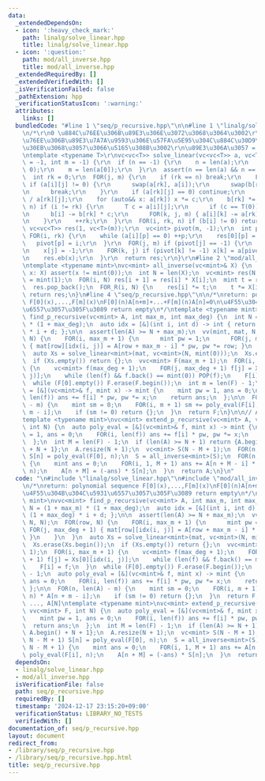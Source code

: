 ```yaml
---
data:
  _extendedDependsOn:
  - icon: ':heavy_check_mark:'
    path: linalg/solve_linear.hpp
    title: linalg/solve_linear.hpp
  - icon: ':question:'
    path: mod/all_inverse.hpp
    title: mod/all_inverse.hpp
  _extendedRequiredBy: []
  _extendedVerifiedWith: []
  _isVerificationFailed: false
  _pathExtension: hpp
  _verificationStatusIcon: ':warning:'
  attributes:
    links: []
  bundledCode: "#line 1 \"seq/p_recursive.hpp\"\n\n#line 1 \"linalg/solve_linear.hpp\"\
    \n/*\r\n0 \u884C\u76EE\u306B\u89E3\u306E\u3072\u3068\u3064\u3002\r\n1\uFF5E\u884C\
    \u76EE\u306B\u89E3\u7A7A\u9593\u306E\u57FA\u5E95\u304C\u884C\u30D9\u30AF\u30C8\
    \u30EB\u3068\u3057\u3066\u5165\u308B\u3002\r\n\u89E3\u306A\u3057 = empty\r\n*/\r\
    \ntemplate <typename T>\r\nvc<vc<T>> solve_linear(vc<vc<T>> a, vc<T> b, int n\
    \ = -1, int m = -1) {\r\n  if (n == -1) {\r\n    n = len(a);\r\n    assert(n >\
    \ 0);\r\n    m = len(a[0]);\r\n  }\r\n  assert(n == len(a) && n == len(b));\r\n\
    \  int rk = 0;\r\n  FOR(j, m) {\r\n    if (rk == n) break;\r\n    FOR(i, rk, n)\
    \ if (a[i][j] != 0) {\r\n      swap(a[rk], a[i]);\r\n      swap(b[rk], b[i]);\r\
    \n      break;\r\n    }\r\n    if (a[rk][j] == 0) continue;\r\n    T c = T(1)\
    \ / a[rk][j];\r\n    for (auto&& x: a[rk]) x *= c;\r\n    b[rk] *= c;\r\n    FOR(i,\
    \ n) if (i != rk) {\r\n      T c = a[i][j];\r\n      if (c == T(0)) continue;\r\
    \n      b[i] -= b[rk] * c;\r\n      FOR(k, j, m) { a[i][k] -= a[rk][k] * c; }\r\
    \n    }\r\n    ++rk;\r\n  }\r\n  FOR(i, rk, n) if (b[i] != 0) return {};\r\n \
    \ vc<vc<T>> res(1, vc<T>(m));\r\n  vc<int> pivot(m, -1);\r\n  int p = 0;\r\n \
    \ FOR(i, rk) {\r\n    while (a[i][p] == 0) ++p;\r\n    res[0][p] = b[i];\r\n \
    \   pivot[p] = i;\r\n  }\r\n  FOR(j, m) if (pivot[j] == -1) {\r\n    vc<T> x(m);\r\
    \n    x[j] = -1;\r\n    FOR(k, j) if (pivot[k] != -1) x[k] = a[pivot[k]][j];\r\
    \n    res.eb(x);\r\n  }\r\n  return res;\r\n}\r\n#line 2 \"mod/all_inverse.hpp\"\
    \ntemplate <typename mint>\nvc<mint> all_inverse(vc<mint>& X) {\n  for (auto&&\
    \ x: X) assert(x != mint(0));\n  int N = len(X);\n  vc<mint> res(N + 1);\n  res[0]\
    \ = mint(1);\n  FOR(i, N) res[i + 1] = res[i] * X[i];\n  mint t = res.back().inverse();\n\
    \  res.pop_back();\n  FOR_R(i, N) {\n    res[i] *= t;\n    t *= X[i];\n  }\n \
    \ return res;\n}\n#line 4 \"seq/p_recursive.hpp\"\n\n/*\nreturn: polynomial sequence\
    \ F[0](x),...,F[m](x)\nF[0](n)A[n+m]+...+F[m](n)A[n]=0\n\u4F55\u304B\u304C\u5931\
    \u6557\u3057\u305F\u3089 return empty\n*/\ntemplate <typename mint>\nvvc<mint>\
    \ find_p_recursive(vc<mint> A, int max_m, int max_deg) {\n  int N = (1 + max_m)\
    \ * (1 + max_deg);\n  auto idx = [&](int i, int d) -> int { return (1 + max_deg)\
    \ * i + d; };\n\n  assert(len(A) >= N + max_m);\n  vv(mint, mat, N, N);\n  FOR(row,\
    \ N) {\n    FOR(i, max_m + 1) {\n      mint pw = 1;\n      FOR(j, max_deg + 1)\
    \ { mat[row][idx(i, j)] = A[row + max_m - i] * pw, pw *= row; }\n    }\n  }\n\
    \  auto Xs = solve_linear<mint>(mat, vc<mint>(N, mint(0)));\n  Xs.erase(Xs.begin());\n\
    \  if (Xs.empty()) return {};\n  vvc<mint> F(max_m + 1);\n  FOR(i, max_m + 1)\
    \ {\n    vc<mint> f(max_deg + 1);\n    FOR(j, max_deg + 1) f[j] = Xs[0][idx(i,\
    \ j)];\n    while (len(f) && f.back() == mint(0)) POP(f);\n    F[i] = f;\n  }\n\
    \  while (F[0].empty()) F.erase(F.begin());\n  int m = len(F) - 1;\n  auto poly_eval\
    \ = [&](vc<mint>& f, mint x) -> mint {\n    mint pw = 1, ans = 0;\n    FOR(i,\
    \ len(f)) ans += f[i] * pw, pw *= x;\n    return ans;\n  };\n\n  FOR(n, len(A)\
    \ - m) {\n    mint sm = 0;\n    FOR(i, m + 1) sm += poly_eval(F[i], n) * A[n +\
    \ m - i];\n    if (sm != 0) return {};\n  }\n  return F;\n}\n\n// A[0], ..., A[N]\n\
    template <typename mint>\nvc<mint> extend_p_recursive(vc<mint> A, vvc<mint> F,\
    \ int N) {\n  auto poly_eval = [&](vc<mint>& f, mint x) -> mint {\n    mint pw\
    \ = 1, ans = 0;\n    FOR(i, len(f)) ans += f[i] * pw, pw *= x;\n    return ans;\n\
    \  };\n  int M = len(F) - 1;\n  if (len(A) >= N + 1) return {A.begin(), A.begin()\
    \ + N + 1};\n  A.resize(N + 1);\n  vc<mint> S(N - M + 1);\n  FOR(n, N - M + 1)\
    \ S[n] = poly_eval(F[0], n);\n  S = all_inverse<mint>(S);\n  FOR(n, N - M + 1)\
    \ {\n    mint ans = 0;\n    FOR(i, 1, M + 1) ans += A[n + M - i] * poly_eval(F[i],\
    \ n);\n    A[n + M] = (-ans) * S[n];\n  }\n  return A;\n}\n"
  code: "\n#include \"linalg/solve_linear.hpp\"\n#include \"mod/all_inverse.hpp\"\n\
    \n/*\nreturn: polynomial sequence F[0](x),...,F[m](x)\nF[0](n)A[n+m]+...+F[m](n)A[n]=0\n\
    \u4F55\u304B\u304C\u5931\u6557\u3057\u305F\u3089 return empty\n*/\ntemplate <typename\
    \ mint>\nvvc<mint> find_p_recursive(vc<mint> A, int max_m, int max_deg) {\n  int\
    \ N = (1 + max_m) * (1 + max_deg);\n  auto idx = [&](int i, int d) -> int { return\
    \ (1 + max_deg) * i + d; };\n\n  assert(len(A) >= N + max_m);\n  vv(mint, mat,\
    \ N, N);\n  FOR(row, N) {\n    FOR(i, max_m + 1) {\n      mint pw = 1;\n     \
    \ FOR(j, max_deg + 1) { mat[row][idx(i, j)] = A[row + max_m - i] * pw, pw *= row;\
    \ }\n    }\n  }\n  auto Xs = solve_linear<mint>(mat, vc<mint>(N, mint(0)));\n\
    \  Xs.erase(Xs.begin());\n  if (Xs.empty()) return {};\n  vvc<mint> F(max_m +\
    \ 1);\n  FOR(i, max_m + 1) {\n    vc<mint> f(max_deg + 1);\n    FOR(j, max_deg\
    \ + 1) f[j] = Xs[0][idx(i, j)];\n    while (len(f) && f.back() == mint(0)) POP(f);\n\
    \    F[i] = f;\n  }\n  while (F[0].empty()) F.erase(F.begin());\n  int m = len(F)\
    \ - 1;\n  auto poly_eval = [&](vc<mint>& f, mint x) -> mint {\n    mint pw = 1,\
    \ ans = 0;\n    FOR(i, len(f)) ans += f[i] * pw, pw *= x;\n    return ans;\n \
    \ };\n\n  FOR(n, len(A) - m) {\n    mint sm = 0;\n    FOR(i, m + 1) sm += poly_eval(F[i],\
    \ n) * A[n + m - i];\n    if (sm != 0) return {};\n  }\n  return F;\n}\n\n// A[0],\
    \ ..., A[N]\ntemplate <typename mint>\nvc<mint> extend_p_recursive(vc<mint> A,\
    \ vvc<mint> F, int N) {\n  auto poly_eval = [&](vc<mint>& f, mint x) -> mint {\n\
    \    mint pw = 1, ans = 0;\n    FOR(i, len(f)) ans += f[i] * pw, pw *= x;\n  \
    \  return ans;\n  };\n  int M = len(F) - 1;\n  if (len(A) >= N + 1) return {A.begin(),\
    \ A.begin() + N + 1};\n  A.resize(N + 1);\n  vc<mint> S(N - M + 1);\n  FOR(n,\
    \ N - M + 1) S[n] = poly_eval(F[0], n);\n  S = all_inverse<mint>(S);\n  FOR(n,\
    \ N - M + 1) {\n    mint ans = 0;\n    FOR(i, 1, M + 1) ans += A[n + M - i] *\
    \ poly_eval(F[i], n);\n    A[n + M] = (-ans) * S[n];\n  }\n  return A;\n}\n"
  dependsOn:
  - linalg/solve_linear.hpp
  - mod/all_inverse.hpp
  isVerificationFile: false
  path: seq/p_recursive.hpp
  requiredBy: []
  timestamp: '2024-12-17 23:15:20+09:00'
  verificationStatus: LIBRARY_NO_TESTS
  verifiedWith: []
documentation_of: seq/p_recursive.hpp
layout: document
redirect_from:
- /library/seq/p_recursive.hpp
- /library/seq/p_recursive.hpp.html
title: seq/p_recursive.hpp
---
```

